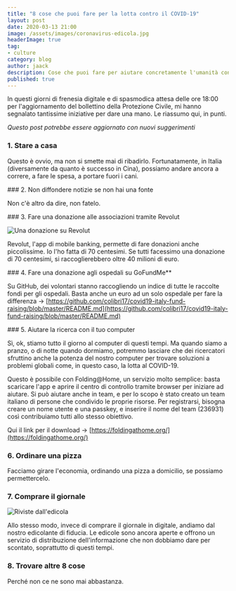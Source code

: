 ```yaml
---
title: "8 cose che puoi fare per la lotta contro il COVID-19"
layout: post
date: 2020-03-13 21:00
image: /assets/images/coronavirus-edicola.jpg
headerImage: true
tag:
- culture
category: blog
author: jaack
description: Cose che puoi fare per aiutare concretamente l'umanità contro l'epidemia globale COVID-19 causata dal nuovo Coronavirus SARS-CoV-2
published: true
---
```


In questi giorni di frenesia digitale e di spasmodica attesa delle ore 18:00 per l'aggiornamento del bollettino della Protezione Civile, mi hanno segnalato tantissime iniziative per dare una mano. Le riassumo qui, in punti.

*Questo post potrebbe essere aggiornato con nuovi suggerimenti*

### 1. Stare a casa

Questo è ovvio, ma non si smette mai di ribadirlo. Fortunatamente, in Italia (diversamente da quanto è successo in Cina), possiamo andare ancora a correre, a fare le spesa, a portare fuori i cani.

### 2. Non diffondere notizie se non hai una fonte

Non c'è altro da dire, non fatelo.

### 3. Fare una donazione alle associazioni tramite Revolut

<img class="image" src="{{base}}/assets/images/coronavirus-donazione-revolut.png" alt="Una donazione su Revolut" />

Revolut, l'app di mobile banking, permette di fare donazioni anche piccolissime. Io l'ho fatta di 70 centesimi. Se tutti facessimo una donazione di 70 centesimi, si raccoglierebbero oltre 40 milioni di euro.

### 4. Fare una donazione agli ospedali su GoFundMe**

Su GitHub, dei volontari stanno raccogliendo un indice di tutte le raccolte fondi per gli ospedali. Basta anche un euro ad un solo ospedale per fare la differenza -> [https://github.com/colibri17/covid19-italy-fund-raising/blob/master/README.md](https://github.com/colibri17/covid19-italy-fund-raising/blob/master/README.md)

### 5. Aiutare la ricerca con il tuo computer

Sì, ok, stiamo tutto il giorno al computer di questi tempi. Ma quando siamo a pranzo, o di notte quando dormiamo, potremmo lasciare che dei ricercatori sfruttino anche la potenza del nostro computer per trovare soluzioni a problemi globali come, in questo caso, la lotta al COVID-19.

Questo è possibile con Folding@Home, un servizio molto semplice: basta scaricare l'app e aprire il centro di controllo tramite browser per iniziare ad aiutare. Si può aiutare anche in team, e per lo scopo è stato creato un team italiano di persone che condivido le proprie risorse. Per registrarsi, bisogna creare un nome utente e una passkey, e inserire il nome del team (236931) così contribuiamo tutti allo stesso obiettivo.

Qui il link per il download -> [https://foldingathome.org/](https://foldingathome.org/)

### 6. Ordinare una pizza

Facciamo girare l'economia, ordinando una pizza a domicilio, se possiamo permettercelo.

### 7. Comprare il giornale

<img class="image" src="{{base}}/assets/images/coronavirus-edicola.jpg"
alt="Riviste dall'edicola" />

Allo stesso modo, invece di comprare il giornale in digitale, andiamo dal nostro edicolante di fiducia. Le edicole sono ancora aperte e offrono un servizio di distribuzione dell'informazione che non dobbiamo dare per scontato, soprattutto di questi tempi.

### 8. Trovare altre 8 cose
Perché non ce ne sono mai abbastanza.
